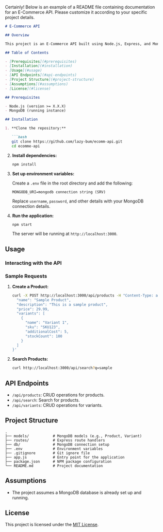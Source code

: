 Certainly! Below is an example of a README file containing documentation for an E-Commerce API. Please customize it according to your specific project details.

```markdown
# E-Commerce API

## Overview

This project is an E-Commerce API built using Node.js, Express, and MongoDB. It provides endpoints for managing products, variants, and searching for products.

## Table of Contents

- [Prerequisites](#prerequisites)
- [Installation](#installation)
- [Usage](#usage)
- [API Endpoints](#api-endpoints)
- [Project Structure](#project-structure)
- [Assumptions](#assumptions)
- [License](#license)

## Prerequisites

- Node.js (version >= X.X.X)
- MongoDB (running instance)

## Installation

1. **Clone the repository:**

   ```bash
   git clone https://github.com/lazy-bum/ecomm-api.git
   cd ecomme-api
   ```

2. **Install dependencies:**

   ```bash
   npm install
   ```

3. **Set up environment variables:**

   Create a `.env` file in the root directory and add the following:

   ```plaintext
   MONGODB_URI=mongodb connection string (SRV)
   ```

   Replace `username`, `password`, and other details with your MongoDB connection details.

4. **Run the application:**

   ```bash
   npm start
   ```

   The server will be running at `http://localhost:3000`.

## Usage

### Interacting with the API

### Sample Requests

1. **Create a Product:**

   ```bash
   curl -X POST http://localhost:3000/api/products -H "Content-Type: application/json" -d '{
     "name": "Sample Product",
     "description": "This is a sample product",
     "price": 29.99,
     "variants": [
       {
         "name": "Variant 1",
         "sku": "SKU123",
         "additionalCost": 5,
         "stockCount": 100
       }
     ]
   }'
   ```

2. **Search Products:**

   ```bash
   curl http://localhost:3000/api/search?q=sample
   ```

## API Endpoints

- `/api/products`: CRUD operations for products.
- `/api/search`: Search for products.
- `/api/variants`: CRUD operations for variants.

## Project Structure

```
.
├── models/           # MongoDB models (e.g., Product, Variant)
├── routes/           # Express route handlers
├── db/               # MongoDB connection setup
├── .env              # Environment variables
├── .gitignore        # Git ignore file
├── app.js            # Entry point for the application
├── package.json      # NPM package configuration
└── README.md         # Project documentation
```

## Assumptions

- The project assumes a MongoDB database is already set up and running.


## License

This project is licensed under the [MIT License](LICENSE).
```

